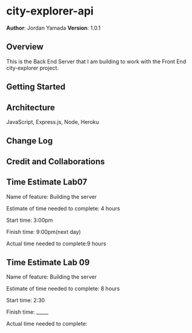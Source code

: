 # city-explorer-api

**Author**: Jordan Yamada
**Version**: 1.0.1

## Overview
This is the Back End Server that I am building to work with the Front End city-explorer project.

## Getting Started
<!-- What are the steps that a user must take in order to build this app on their own machine and get it running? -->

## Architecture
JavaScript, Express.js, Node, Heroku

## Change Log
<!-- Use this area to document the iterative changes made to your application as each feature is successfully implemented. Use time stamps. Here's an example:

01-01-2001 4:59pm - Application now has a fully-functional express server, with a GET route for the location resource. -->

## Credit and Collaborations
<!-- Give credit (and a link) to other people or resources that helped you build this application. -->

## Time Estimate Lab07

Name of feature: Building the server

Estimate of time needed to complete: 4 hours

Start time: 3:00pm

Finish time: 9:00pm(next day)

Actual time needed to complete:9 hours

## Time Estimate Lab 09

Name of feature: Building the server

Estimate of time needed to complete: 8 hours

Start time: 2:30

Finish time: _____

Actual time needed to complete: